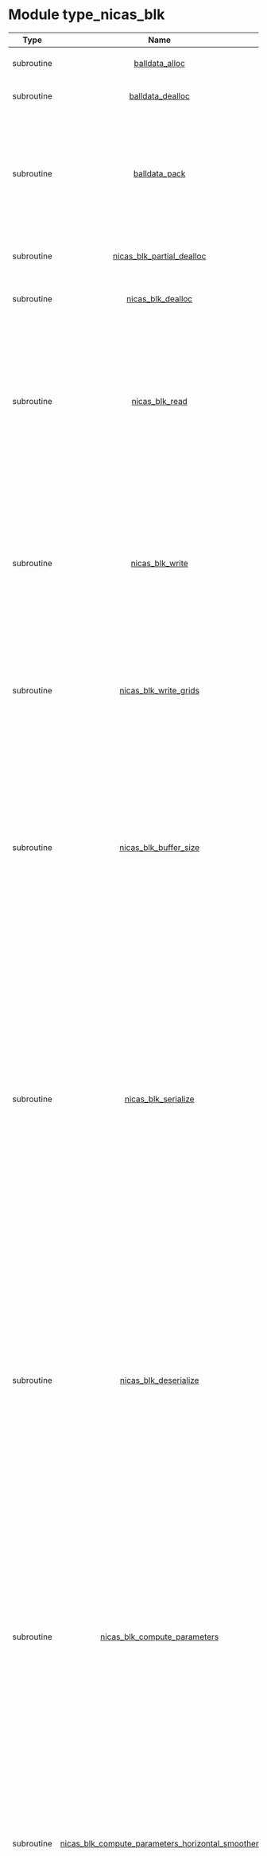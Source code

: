 # Module type_nicas_blk

| Type | Name | Purpose | Arguments          |
| :--: | :--: | :------ | :----------------- |
| subroutine | [balldata_alloc](https://github.com/JCSDA/saber/tree/develop/src/saber/bump/type_nicas_blk.F90#L264) | allocation | **balldata** :  Ball data - class(balldata_type) - inout |
| subroutine | [balldata_dealloc](https://github.com/JCSDA/saber/tree/develop/src/saber/bump/type_nicas_blk.F90#L282) | release memory | **balldata** :  Ball data - class(balldata_type) - inout |
| subroutine | [balldata_pack](https://github.com/JCSDA/saber/tree/develop/src/saber/bump/type_nicas_blk.F90#L304) | pack data into balldata object | **balldata** :  Ball data - class(balldata_type) - inout<br>**mpl** :  MPI data - type(mpl_type) - inout<br>**nc1u** :  Horizontal box size - integer - in<br>**nl1** :  Vertical box size - integer - in<br>**val** :  Box value - real(kind_real) - in |
| subroutine | [nicas_blk_partial_dealloc](https://github.com/JCSDA/saber/tree/develop/src/saber/bump/type_nicas_blk.F90#L339) | release memory (partial) | **nicas_blk** :  NICAS data block - class(nicas_blk_type) - inout |
| subroutine | [nicas_blk_dealloc](https://github.com/JCSDA/saber/tree/develop/src/saber/bump/type_nicas_blk.F90#L423) | release memory (full) | **nicas_blk** :  NICAS data block - class(nicas_blk_type) - inout |
| subroutine | [nicas_blk_read](https://github.com/JCSDA/saber/tree/develop/src/saber/bump/type_nicas_blk.F90#L482) | read | **nicas_blk** :  NICAS data - class(nicas_blk_type) - inout<br>**mpl** :  MPI data - type(mpl_type) - inout<br>**nam** :  Namelist - type(nam_type) - in<br>**geom** :  Geometry - type(geom_type) - in<br>**bpar** :  Block parameters - type(bpar_type) - in<br>**ncid** :  NetCDF file - integer - in |
| subroutine | [nicas_blk_write](https://github.com/JCSDA/saber/tree/develop/src/saber/bump/type_nicas_blk.F90#L618) | write | **nicas_blk** :  NICAS data block - class(nicas_blk_type) - in<br>**mpl** :  MPI data - type(mpl_type) - inout<br>**nam** :  Namelist - type(nam_type) - in<br>**geom** :  Geometry - type(geom_type) - in<br>**bpar** :  Block parameters - type(bpar_type) - in<br>**ncid** :  NetCDF file - integer - in |
| subroutine | [nicas_blk_write_grids](https://github.com/JCSDA/saber/tree/develop/src/saber/bump/type_nicas_blk.F90#L723) | write NICAS grids | **nicas_blk** :  NICAS data block - class(nicas_blk_type) - in<br>**mpl** :  MPI data - type(mpl_type) - inout<br>**ncid** :  NetCDF file - integer - in |
| subroutine | [nicas_blk_buffer_size](https://github.com/JCSDA/saber/tree/develop/src/saber/bump/type_nicas_blk.F90#L786) | buffer size | **nicas_blk** :  NICAS data block - class(nicas_blk_type) - in<br>**mpl** :  MPI data - type(mpl_type) - inout<br>**nam** :  Namelist - type(nam_type) - in<br>**geom** :  Geometry - type(geom_type) - in<br>**bpar** :  Block parameters - type(bpar_type) - in<br>**nbufi** :  Buffer size (integer) - integer - out<br>**nbufr** :  Buffer size (real) - integer - out<br>**nbufl** :  Buffer size (logical) - integer - out |
| subroutine | [nicas_blk_serialize](https://github.com/JCSDA/saber/tree/develop/src/saber/bump/type_nicas_blk.F90#L862) | serialize | **nicas_blk** :  NICAS data block - class(nicas_blk_type) - in<br>**mpl** :  MPI data - type(mpl_type) - inout<br>**nam** :  Namelist - type(nam_type) - in<br>**geom** :  Geometry - type(geom_type) - in<br>**bpar** :  Block parameters - type(bpar_type) - in<br>**nbufi** :  Buffer size (integer) - integer - in<br>**nbufr** :  Buffer size (real) - integer - in<br>**nbufl** :  Buffer size (logical) - integer - in<br>**bufi** :  Buffer (integer) - integer - out<br>**bufr** :  Buffer (real) - real(kind_real) - out<br>**bufl** :  Buffer (logical) - logical - out |
| subroutine | [nicas_blk_deserialize](https://github.com/JCSDA/saber/tree/develop/src/saber/bump/type_nicas_blk.F90#L1038) | deserialize | **nicas_blk** :  NICAS data block - class(nicas_blk_type) - inout<br>**mpl** :  MPI data - type(mpl_type) - inout<br>**nam** :  Namelist - type(nam_type) - in<br>**geom** :  Geometry - type(geom_type) - in<br>**bpar** :  Block parameters - type(bpar_type) - in<br>**nbufi** :  Buffer size (integer) - integer - in<br>**nbufr** :  Buffer size (real) - integer - in<br>**nbufl** :  Buffer size (logical) - integer - in<br>**bufi** :  Buffer (integer) - integer - in<br>**bufr** :  Buffer (real) - real(kind_real) - in<br>**bufl** :  Buffer (logical) - logical - in |
| subroutine | [nicas_blk_compute_parameters](https://github.com/JCSDA/saber/tree/develop/src/saber/bump/type_nicas_blk.F90#L1256) | compute NICAS parameters | **nicas_blk** :  NICAS data block - class(nicas_blk_type) - inout<br>**mpl** :  MPI data - type(mpl_type) - inout<br>**rng** :  Random number generator - type(rng_type) - inout<br>**nam** :  Namelist - type(nam_type) - in<br>**geom** :  Geometry - type(geom_type) - in<br>**cmat_blk** :  C matrix data block - type(cmat_blk_type) - in<br>**sqrt_rescaling** :  Square-root rescaling flag - logical - in |
| subroutine | [nicas_blk_compute_parameters_horizontal_smoother](https://github.com/JCSDA/saber/tree/develop/src/saber/bump/type_nicas_blk.F90#L1398) | compute NICAS parameters for a horizontal smoother | **nicas_blk** :  NICAS data block - class(nicas_blk_type) - inout<br>**mpl** :  MPI data - type(mpl_type) - inout<br>**rng** :  Random number generator - type(rng_type) - inout<br>**nam** :  Namelist - type(nam_type) - in<br>**geom** :  Geometry - type(geom_type) - in<br>**rhflt** :  Horizontal support radius profile - real(kind_real) - in |
| subroutine | [nicas_blk_compute_sampling_c1](https://github.com/JCSDA/saber/tree/develop/src/saber/bump/type_nicas_blk.F90#L1472) | compute NICAS sampling, subset Sc1 | **nicas_blk** :  NICAS data block - class(nicas_blk_type) - inout<br>**mpl** :  MPI data - type(mpl_type) - inout<br>**rng** :  Random number generator - type(rng_type) - inout<br>**nam** :  Namelist - type(nam_type) - in<br>**geom** :  Geometry - type(geom_type) - in<br>**cmat_blk** :  C matrix data block - type(cmat_blk_type) - in |
| subroutine | [nicas_blk_compute_sampling_v](https://github.com/JCSDA/saber/tree/develop/src/saber/bump/type_nicas_blk.F90#L1625) | compute NICAS sampling, vertical dimension | **nicas_blk** :  NICAS data block - class(nicas_blk_type) - inout<br>**mpl** :  MPI data - type(mpl_type) - inout<br>**nam** :  Namelist - type(nam_type) - in<br>**geom** :  Geometry - type(geom_type) - in<br>**cmat_blk** :  C matrix data block - type(cmat_blk_type) - in |
| subroutine | [nicas_blk_compute_mpi_a](https://github.com/JCSDA/saber/tree/develop/src/saber/bump/type_nicas_blk.F90#L1719) | compute NICAS MPI distribution, halos A | **nicas_blk** :  NICAS data block - class(nicas_blk_type) - inout<br>**mpl** :  MPI data - type(mpl_type) - inout<br>**geom** :  Geometry - type(geom_type) - in |
| subroutine | [nicas_blk_compute_sampling_c2](https://github.com/JCSDA/saber/tree/develop/src/saber/bump/type_nicas_blk.F90#L1792) | compute NICAS sampling, subset Sc2 | **nicas_blk** :  NICAS data block - class(nicas_blk_type) - inout<br>**mpl** :  MPI data - type(mpl_type) - inout<br>**rng** :  Random number generator - type(rng_type) - inout<br>**nam** :  Namelist - type(nam_type) - in<br>**geom** :  Geometry - type(geom_type) - in<br>**cmat_blk** :  C matrix data block - type(cmat_blk_type) - in |
| subroutine | [nicas_blk_compute_mpi_ab](https://github.com/JCSDA/saber/tree/develop/src/saber/bump/type_nicas_blk.F90#L1919) | compute NICAS MPI distribution, halos A-B | **nicas_blk** :  NICAS data block - class(nicas_blk_type) - inout<br>**mpl** :  MPI data - type(mpl_type) - inout<br>**rng** :  Random number generator - type(rng_type) - inout<br>**nam** :  Namelist - type(nam_type) - in<br>**geom** :  Geometry - type(geom_type) - in |
| subroutine | [nicas_blk_compute_interp_v](https://github.com/JCSDA/saber/tree/develop/src/saber/bump/type_nicas_blk.F90#L2180) | compute vertical interpolation | **nicas_blk** :  NICAS data block - class(nicas_blk_type) - inout<br>**geom** :  Geometry - type(geom_type) - in |
| subroutine | [nicas_blk_compute_convol](https://github.com/JCSDA/saber/tree/develop/src/saber/bump/type_nicas_blk.F90#L2267) | compute convolution | **nicas_blk** :  NICAS data block - class(nicas_blk_type) - inout<br>**mpl** :  MPI data - type(mpl_type) - inout<br>**rng** :  Random number generator - type(rng_type) - inout<br>**nam** :  Namelist - type(nam_type) - in<br>**geom** :  Geometry - type(geom_type) - in<br>**cmat_blk** :  C matrix data block - type(cmat_blk_type) - in |
| subroutine | [nicas_blk_compute_convol_network](https://github.com/JCSDA/saber/tree/develop/src/saber/bump/type_nicas_blk.F90#L2690) | compute convolution with a network approach | **nicas_blk** :  NICAS data block - class(nicas_blk_type) - inout<br>**mpl** :  MPI data - type(mpl_type) - inout<br>**rng** :  Random number generator - type(rng_type) - inout<br>**nam** :  Namelist - type(nam_type) - in<br>**geom** :  Geometry - type(geom_type) - in |
| subroutine | [nicas_blk_compute_convol_distance](https://github.com/JCSDA/saber/tree/develop/src/saber/bump/type_nicas_blk.F90#L2935) | compute convolution with a distance approach | **nicas_blk** :  NICAS data block - class(nicas_blk_type) - inout<br>**mpl** :  MPI data - type(mpl_type) - inout<br>**nam** :  Namelist - type(nam_type) - in<br>**geom** :  Geometry - type(geom_type) - in |
| subroutine | [nicas_blk_compute_convol_weights](https://github.com/JCSDA/saber/tree/develop/src/saber/bump/type_nicas_blk.F90#L3121) | compute convolution weights | **nicas_blk** :  NICAS data block - class(nicas_blk_type) - inout<br>**mpl** :  MPI data - type(mpl_type) - inout<br>**geom** :  Geometry - type(geom_type) - in<br>**ctmp** :  Convolution operator - type(linop_type) - inout |
| subroutine | [nicas_blk_compute_mpi_c](https://github.com/JCSDA/saber/tree/develop/src/saber/bump/type_nicas_blk.F90#L3225) | compute NICAS MPI distribution, halo C | **nicas_blk** :  NICAS data block - class(nicas_blk_type) - inout<br>**mpl** :  MPI data - type(mpl_type) - inout |
| subroutine | [nicas_blk_compute_internal_normalization](https://github.com/JCSDA/saber/tree/develop/src/saber/bump/type_nicas_blk.F90#L3375) | compute internal normalization | **nicas_blk** :  NICAS data block - class(nicas_blk_type) - inout<br>**mpl** :  MPI data - type(mpl_type) - inout |
| subroutine | [nicas_blk_compute_normalization](https://github.com/JCSDA/saber/tree/develop/src/saber/bump/type_nicas_blk.F90#L3447) | compute normalization | **nicas_blk** :  NICAS data block - class(nicas_blk_type) - inout<br>**mpl** :  MPI data - type(mpl_type) - inout<br>**nam** :  Namelist - type(nam_type) - in<br>**geom** :  Geometry - type(geom_type) - in |
| subroutine | [nicas_blk_compute_grids](https://github.com/JCSDA/saber/tree/develop/src/saber/bump/type_nicas_blk.F90#L3694) | compute grids | **nicas_blk** :  NICAS data block - class(nicas_blk_type) - inout<br>**nam** :  Namelist - type(nam_type) - in |
| subroutine | [nicas_blk_apply](https://github.com/JCSDA/saber/tree/develop/src/saber/bump/type_nicas_blk.F90#L3765) | apply NICAS method | **nicas_blk** :  NICAS data block - class(nicas_blk_type) - in<br>**mpl** :  MPI data - type(mpl_type) - inout<br>**geom** :  Geometry - type(geom_type) - in<br>**fld** :  Field - real(kind_real) - inout |
| subroutine | [nicas_blk_apply_from_sqrt](https://github.com/JCSDA/saber/tree/develop/src/saber/bump/type_nicas_blk.F90#L3844) | apply NICAS method from its square-root formulation | **nicas_blk** :  NICAS data block - class(nicas_blk_type) - in<br>**mpl** :  MPI data - type(mpl_type) - inout<br>**geom** :  Geometry - type(geom_type) - in<br>**fld** :  Field - real(kind_real) - inout |
| subroutine | [nicas_blk_apply_sqrt](https://github.com/JCSDA/saber/tree/develop/src/saber/bump/type_nicas_blk.F90#L3870) | apply NICAS method square-root | **nicas_blk** :  NICAS data block - class(nicas_blk_type) - in<br>**mpl** :  MPI data - type(mpl_type) - inout<br>**geom** :  Geometry - type(geom_type) - in<br>**alpha** :  Subgrid field - real(kind_real) - in<br>**fld** :  Field - real(kind_real) - out |
| subroutine | [nicas_blk_apply_sqrt_ad](https://github.com/JCSDA/saber/tree/develop/src/saber/bump/type_nicas_blk.F90#L3914) | apply NICAS method square-root adjoint | **nicas_blk** :  NICAS data block - class(nicas_blk_type) - in<br>**mpl** :  MPI data - type(mpl_type) - inout<br>**geom** :  Geometry - type(geom_type) - in<br>**fld** :  Field - real(kind_real) - in<br>**alpha** :  Subgrid field - real(kind_real) - out |
| subroutine | [nicas_blk_apply_interp](https://github.com/JCSDA/saber/tree/develop/src/saber/bump/type_nicas_blk.F90#L3961) | apply interpolation | **nicas_blk** :  NICAS data block - class(nicas_blk_type) - in<br>**mpl** :  MPI data - type(mpl_type) - inout<br>**geom** :  Geometry - type(geom_type) - in<br>**alpha** :  Subgrid field - real(kind_real) - in<br>**fld** :  Field - real(kind_real) - out |
| subroutine | [nicas_blk_apply_interp_ad](https://github.com/JCSDA/saber/tree/develop/src/saber/bump/type_nicas_blk.F90#L3990) | apply interpolation adjoint | **nicas_blk** :  NICAS data block - class(nicas_blk_type) - in<br>**mpl** :  MPI data - type(mpl_type) - inout<br>**geom** :  Geometry - type(geom_type) - in<br>**fld** :  Field - real(kind_real) - in<br>**alpha** :  Subgrid field - real(kind_real) - out |
| subroutine | [nicas_blk_apply_interp_h](https://github.com/JCSDA/saber/tree/develop/src/saber/bump/type_nicas_blk.F90#L4019) | apply horizontal interpolation | **nicas_blk** :  NICAS data block - class(nicas_blk_type) - in<br>**mpl** :  MPI data - type(mpl_type) - inout<br>**geom** :  Geometry - type(geom_type) - in<br>**delta** :  Subset Sc1 field, full levels - real(kind_real) - in<br>**fld** :  Field - real(kind_real) - out |
| subroutine | [nicas_blk_apply_interp_h_ad](https://github.com/JCSDA/saber/tree/develop/src/saber/bump/type_nicas_blk.F90#L4050) | apply horizontal interpolation adjoint | **nicas_blk** :  NICAS data block - class(nicas_blk_type) - in<br>**mpl** :  MPI data - type(mpl_type) - inout<br>**geom** :  Geometry - type(geom_type) - in<br>**fld** :  Field - real(kind_real) - in<br>**delta** :  Subset Sc1 field, full levels - real(kind_real) - out |
| subroutine | [nicas_blk_apply_interp_v](https://github.com/JCSDA/saber/tree/develop/src/saber/bump/type_nicas_blk.F90#L4080) | apply vertical interpolation | **nicas_blk** :  NICAS data block - class(nicas_blk_type) - in<br>**mpl** :  MPI data - type(mpl_type) - inout<br>**geom** :  Geometry - type(geom_type) - in<br>**gamma** :  Subset Sc1 field, limited levels - real(kind_real) - in<br>**delta** :  Subset Sc1 field, full levels - real(kind_real) - out |
| subroutine | [nicas_blk_apply_interp_v_ad](https://github.com/JCSDA/saber/tree/develop/src/saber/bump/type_nicas_blk.F90#L4129) | apply vertical interpolation adjoint | **nicas_blk** :  NICAS data block - class(nicas_blk_type) - in<br>**mpl** :  MPI data - type(mpl_type) - inout<br>**geom** :  Geometry - type(geom_type) - in<br>**delta** :  Subset Sc1 field, full levels - real(kind_real) - in<br>**gamma** :  Subset Sc1 field, limited levels - real(kind_real) - out |
| subroutine | [nicas_blk_apply_interp_s](https://github.com/JCSDA/saber/tree/develop/src/saber/bump/type_nicas_blk.F90#L4171) | apply subsampling interpolation | **nicas_blk** :  NICAS data block - class(nicas_blk_type) - in<br>**mpl** :  MPI data - type(mpl_type) - inout<br>**alpha** :  Subgrid field - real(kind_real) - in<br>**gamma** :  Subset Sc1 field, limited levels - real(kind_real) - out |
| subroutine | [nicas_blk_apply_interp_s_ad](https://github.com/JCSDA/saber/tree/develop/src/saber/bump/type_nicas_blk.F90#L4208) | apply subsampling interpolation adjoint | **nicas_blk** :  NICAS data block - class(nicas_blk_type) - in<br>**mpl** :  MPI data - type(mpl_type) - inout<br>**gamma** :  Subset Sc1 field, limited levels - real(kind_real) - in<br>**alpha** :  Subgrid field - real(kind_real) - out |
| subroutine | [nicas_blk_apply_convol](https://github.com/JCSDA/saber/tree/develop/src/saber/bump/type_nicas_blk.F90#L4241) | apply convolution | **nicas_blk** :  NICAS data block - class(nicas_blk_type) - in<br>**mpl** :  MPI data - type(mpl_type) - inout<br>**alpha** :  Subgrid field - real(kind_real) - inout |
| subroutine | [nicas_blk_test_adjoint](https://github.com/JCSDA/saber/tree/develop/src/saber/bump/type_nicas_blk.F90#L4276) | test NICAS adjoint accuracy | **nicas_blk** :  NICAS data block - class(nicas_blk_type) - in<br>**mpl** :  MPI data - type(mpl_type) - inout<br>**rng** :  Random number generator - type(rng_type) - inout<br>**geom** :  Geometry - type(geom_type) - in |
| subroutine | [nicas_blk_test_dirac](https://github.com/JCSDA/saber/tree/develop/src/saber/bump/type_nicas_blk.F90#L4514) | apply NICAS to diracs | **nicas_blk** :  NICAS data block - class(nicas_blk_type) - in<br>**mpl** :  MPI data - type(mpl_type) - inout<br>**nam** :  Namelist - type(nam_type) - in<br>**geom** :  Geometry - type(geom_type) - in<br>**bpar** :  Block parameters - type(bpar_type) - in<br>**io** :  I/O - type(io_type) - in |
